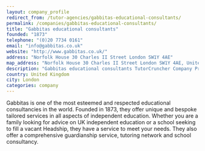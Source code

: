 ```yaml
---
layout: company_profile
redirect_from: /tutor-agencies/gabbitas-educational-consultants/
permalink: /companies/gabbitas-educational-consultants/
title: "Gabbitas educational consultants"
founded: "1873"
telephone: "(0)20 7734 0161"
email: "info@gabbitas.co.uk"
website: "http://www.gabbitas.co.uk/"
address: "Norfolk House 30 Charles II Street London SW1Y 4AE"
map_address: "Norfolk House 30 Charles II Street London SW1Y 4AE, United Kingdom"
description: "Gabbitas educational consultants TutorCruncher Company Profile"
country: United Kingdom
city: London
categories: company
---
```

Gabbitas is one of the most esteemed and respected educational consultancies in the world. Founded in 1873, they offer
unique and bespoke tailored services in all aspects of independent education. Whether you are a family looking for
advice on UK independent education or a school seeking to fill a vacant Headship, they have a service to meet your
needs. They also offer a comprehensive guardianship service, tutoring network and school consultancy.
